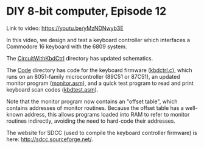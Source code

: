 # DIY 8-bit computer, Episode 12

Link to video: <https://youtu.be/yMzNDNwyb3E>

In this video, we design and test a keyboard controller which interfaces a Commodore 16 keyboard with the 6809 system.

The [CircuitWithKbdCtrl](CircuitWithKbdCtrl) directory has updated schematics.

The [Code](Code) directory has code for the keyboard firmware ([kbdctrl.c](Code/kbdctrl.c)), which runs on an 8051-family microcontroller (89C51 or 87C51), an updated monitor program ([monitor.asm](Code/monitor.asm)), and a quick test program to read and print keyboard scan codes ([kbdtest.asm](Code/kbdtest.asm)).

Note that the monitor program now contains an "offset table", which contains addresses of monitor routines.  Because the offset table has a well-known address, this allows programs loaded into RAM to refer to monitor routines indirectly, avoiding the need to hard-code their addresses.

The website for SDCC (used to compile the keyboard controller firmware) is here: <http://sdcc.sourceforge.net/>.
